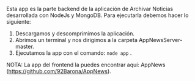 Esta app es la parte backend de la aplicación de Archivar Noticias desarrollada con NodeJs y MongoDB.
Para ejecutarla debemos hacer lo siguiente:
1. Descargamos y descomprimimos la aplicación.
2. Abrimos un terminal y nos dirigimos a la carpeta AppNewsServer-master.
3. Ejecutamos la app con el comando: `node app` .

NOTA: La app del frontend la puedes encontrar aquí: AppNews (https://github.com/92Barona/AppNews).
